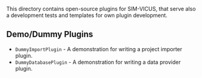 This directory contains open-source plugins for SIM-VICUS, that serve also
a development tests and templates for own plugin development.

## Demo/Dummy Plugins

- `DummyImportPlugin` - A demonstration for writing a project importer plugin.
- `DummyDatabasePlugin` - A demonstration for writing a data provider plugin.
